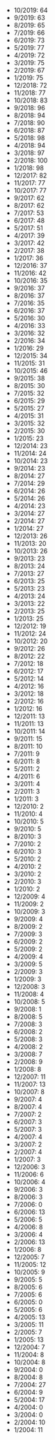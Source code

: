 *  10/2019: 64
*  9/2019: 63
*  8/2019: 65
*  7/2019: 66
*  6/2019: 73
*  5/2019: 77
*  4/2019: 72
*  3/2019: 75
*  2/2019: 67
*  1/2019: 75
*  12/2018: 72
*  11/2018: 77
*  10/2018: 83
*  9/2018: 96
*  8/2018: 94
*  7/2018: 90
*  6/2018: 87
*  5/2018: 98
*  4/2018: 94
*  3/2018: 97
*  2/2018: 100
*  1/2018: 98
*  12/2017: 82
*  11/2017: 77
*  10/2017: 77
*  9/2017: 62
*  8/2017: 62
*  7/2017: 53
*  6/2017: 48
*  5/2017: 51
*  4/2017: 39
*  3/2017: 42
*  2/2017: 38
*  1/2017: 36
*  12/2016: 37
*  11/2016: 42
*  10/2016: 35
*  9/2016: 37
*  8/2016: 37
*  7/2016: 35
*  6/2016: 37
*  5/2016: 30
*  4/2016: 33
*  3/2016: 32
*  2/2016: 34
*  1/2016: 29
*  12/2015: 34
*  11/2015: 31
*  10/2015: 46
*  9/2015: 38
*  8/2015: 30
*  7/2015: 32
*  6/2015: 29
*  5/2015: 27
*  4/2015: 31
*  3/2015: 32
*  2/2015: 30
*  1/2015: 23
*  12/2014: 23
*  11/2014: 24
*  10/2014: 23
*  9/2014: 23
*  8/2014: 27
*  7/2014: 29
*  6/2014: 26
*  5/2014: 26
*  4/2014: 23
*  3/2014: 27
*  2/2014: 27
*  1/2014: 27
*  12/2013: 26
*  11/2013: 20
*  10/2013: 26
*  9/2013: 23
*  8/2013: 24
*  7/2013: 27
*  6/2013: 25
*  5/2013: 23
*  4/2013: 24
*  3/2013: 22
*  2/2013: 25
*  1/2013: 25
*  12/2012: 19
*  11/2012: 24
*  10/2012: 20
*  9/2012: 26
*  8/2012: 22
*  7/2012: 18
*  6/2012: 17
*  5/2012: 14
*  4/2012: 16
*  3/2012: 18
*  2/2012: 16
*  1/2012: 16
*  12/2011: 13
*  11/2011: 13
*  10/2011: 14
*  9/2011: 15
*  8/2011: 10
*  7/2011: 9
*  6/2011: 8
*  5/2011: 2
*  4/2011: 6
*  3/2011: 4
*  2/2011: 3
*  1/2011: 3
*  12/2010: 2
*  11/2010: 4
*  10/2010: 5
*  9/2010: 5
*  8/2010: 3
*  7/2010: 2
*  6/2010: 3
*  5/2010: 2
*  4/2010: 2
*  3/2010: 2
*  2/2010: 3
*  1/2010: 2
*  12/2009: 4
*  11/2009: 2
*  10/2009: 3
*  9/2009: 4
*  8/2009: 2
*  7/2009: 3
*  6/2009: 2
*  5/2009: 2
*  4/2009: 4
*  3/2009: 5
*  2/2009: 3
*  1/2009: 3
*  12/2008: 3
*  11/2008: 4
*  10/2008: 5
*  9/2008: 1
*  8/2008: 5
*  7/2008: 3
*  6/2008: 2
*  5/2008: 3
*  4/2008: 2
*  3/2008: 7
*  2/2008: 9
*  1/2008: 8
*  12/2007: 11
*  11/2007: 13
*  10/2007: 8
*  9/2007: 4
*  8/2007: 4
*  7/2007: 2
*  6/2007: 3
*  5/2007: 3
*  4/2007: 4
*  3/2007: 2
*  2/2007: 4
*  1/2007: 3
*  12/2006: 3
*  11/2006: 6
*  10/2006: 4
*  9/2006: 3
*  8/2006: 3
*  7/2006: 0
*  6/2006: 13
*  5/2006: 5
*  4/2006: 8
*  3/2006: 4
*  2/2006: 13
*  1/2006: 8
*  12/2005: 7
*  11/2005: 12
*  10/2005: 9
*  9/2005: 5
*  8/2005: 6
*  7/2005: 6
*  6/2005: 0
*  5/2005: 6
*  4/2005: 13
*  3/2005: 11
*  2/2005: 7
*  1/2005: 13
*  12/2004: 7
*  11/2004: 8
*  10/2004: 8
*  9/2004: 0
*  8/2004: 8
*  7/2004: 27
*  6/2004: 9
*  5/2004: 17
*  4/2004: 0
*  3/2004: 0
*  2/2004: 10
*  1/2004: 11